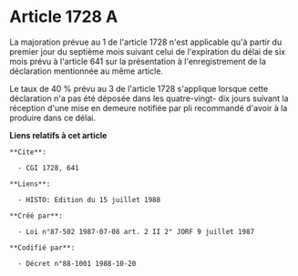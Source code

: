 # Article 1728 A

La majoration prévue au 1 de l'article 1728 n'est applicable qu'à partir du premier jour du septième mois suivant celui de
l'expiration du délai de six mois prévu à l'article 641 sur la présentation à l'enregistrement de la déclaration mentionnée
au même article.

Le taux de 40 % prévu au 3 de l'article 1728 s'applique lorsque cette déclaration n'a pas été déposée dans les quatre-vingt-
dix jours suivant la réception d'une mise en demeure notifiée par pli recommandé d'avoir à la produire dans ce délai.

**Liens relatifs à cet article**

	**Cite**:

	  - CGI 1728, 641

	**Liens**:

	  - HISTO: Edition du 15 juillet 1988

	**Créé par**:

	  - Loi n°87-502 1987-07-08 art. 2 II 2° JORF 9 juillet 1987

	**Codifié par**:

	  - Décret n°88-1001 1988-10-20
